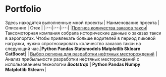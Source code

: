 # Portfolio
Здесь находятся выполненные мной проекты
| Наименование проекта | Описание | Стек |
|:--:|:--:|:--:|
|[Прогноз количества заказов такси](https://github.com/ziovov/Portfolio/tree/main/taxi)|Таксомоторная компания собрала исторические данные о заказах такси в аэропортах. Чтобы привлекать больше водителей в период пиковой нагрузки, нужно спрогнозировать количество заказов такси на следующий час.|**Python Pandas Statsmodels Matplotlib Sklearn CatBoost**|
| [Выбор региона для разработки нефтяных месторождений](https://github.com/ziovov/Portfolio/tree/main/oil_company) | Анализ прибыльности разработки нефтяных месторождений с использованием технологии ***Bootstrap*** | **Python Pandas Numpy Matplotlib Sklearn** |
